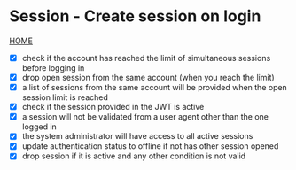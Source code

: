 # Session - Create session on login

[HOME](../../README.md)

- [x] check if the account has reached the limit of simultaneous sessions before logging in
- [x] drop open session from the same account (when you reach the limit)
- [x] a list of sessions from the same account will be provided when the open session limit is reached
- [x] check if the session provided in the JWT is active
- [x] a session will not be validated from a user agent other than the one logged in
- [x] the system administrator will have access to all active sessions
- [x] update authentication status to offline if not has other session opened
- [x] drop session if it is active and any other condition is not valid
